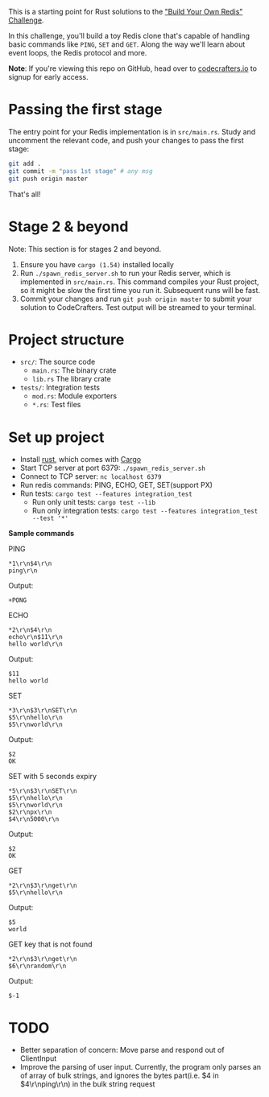 This is a starting point for Rust solutions to the
["Build Your Own Redis" Challenge](https://codecrafters.io/challenges/redis).

In this challenge, you'll build a toy Redis clone that's capable of handling
basic commands like `PING`, `SET` and `GET`. Along the way we'll learn about
event loops, the Redis protocol and more.

**Note**: If you're viewing this repo on GitHub, head over to
[codecrafters.io](https://codecrafters.io) to signup for early access.

# Passing the first stage

The entry point for your Redis implementation is in `src/main.rs`. Study and
uncomment the relevant code, and push your changes to pass the first stage:

```sh
git add .
git commit -m "pass 1st stage" # any msg
git push origin master
```

That's all!

# Stage 2 & beyond

Note: This section is for stages 2 and beyond.

1. Ensure you have `cargo (1.54)` installed locally
1. Run `./spawn_redis_server.sh` to run your Redis server, which is implemented
   in `src/main.rs`. This command compiles your Rust project, so it might be
   slow the first time you run it. Subsequent runs will be fast.
1. Commit your changes and run `git push origin master` to submit your solution
   to CodeCrafters. Test output will be streamed to your terminal.

# Project structure
* `src/`: The source code
  * `main.rs`: The binary crate
  * `lib.rs` The library crate
* `tests/`: Integration tests
  * `mod.rs`: Module exporters
  * `*.rs`: Test files

# Set up project
* Install [rust](https://www.rust-lang.org/tools/install), which comes with [Cargo](https://doc.rust-lang.org/cargo/)
* Start TCP server at port 6379: `./spawn_redis_server.sh`
* Connect to TCP server: `nc localhost 6379`
* Run redis commands: PING, ECHO, GET, SET(support PX)
* Run tests: `cargo test --features integration_test`
  * Run only unit tests: `cargo test --lib`
  * Run only integration tests: `cargo test --features integration_test --test '*'`

**Sample commands**

PING
```
*1\r\n$4\r\n
ping\r\n
```
Output:
```
+PONG
```

ECHO
```
*2\r\n$4\r\n
echo\r\n$11\r\n
hello world\r\n
```
Output:
```
$11
hello world
```

SET
```
*3\r\n$3\r\nSET\r\n
$5\r\nhello\r\n
$5\r\nworld\r\n
```

Output:
```
$2
OK
```

SET with 5 seconds expiry
```
*5\r\n$3\r\nSET\r\n
$5\r\nhello\r\n
$5\r\nworld\r\n
$2\r\npx\r\n
$4\r\n5000\r\n
```
Output:
```
$2
OK
```

GET
```
*2\r\n$3\r\nget\r\n
$5\r\nhello\r\n
```

Output:
```
$5
world
```

GET key that is not found
```
*2\r\n$3\r\nget\r\n
$6\r\nrandom\r\n
```

Output:
```
$-1
```


# TODO
* Better separation of concern: Move parse and respond out of ClientInput
* Improve the parsing of user input. Currently, the program only parses an of array of bulk strings, and ignores the bytes part(i.e. $4 in $4\r\nping\r\n) in the bulk string request